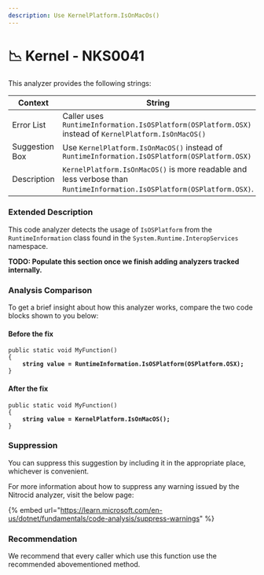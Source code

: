 ```yaml
---
description: Use KernelPlatform.IsOnMacOs()
---
```


# 📉 Kernel - NKS0041

This analyzer provides the following strings:

<table><thead><tr><th width="174">Context</th><th>String</th></tr></thead><tbody><tr><td>Error List</td><td>Caller uses <code>RuntimeInformation.IsOSPlatform(OSPlatform.OSX)</code> instead of <code>KernelPlatform.IsOnMacOS()</code></td></tr><tr><td>Suggestion Box</td><td>Use <code>KernelPlatform.IsOnMacOS()</code> instead of <code>RuntimeInformation.IsOSPlatform(OSPlatform.OSX)</code></td></tr><tr><td>Description</td><td><code>KernelPlatform.IsOnMacOS()</code> is more readable and less verbose than <code>RuntimeInformation.IsOSPlatform(OSPlatform.OSX)</code>.</td></tr></tbody></table>

### Extended Description

This code analyzer detects the usage of `IsOSPlatform` from the `RuntimeInformation` class found in the `System.Runtime.InteropServices` namespace.

**TODO: Populate this section once we finish adding analyzers tracked internally.**

### Analysis Comparison

To get a brief insight about how this analyzer works, compare the two code blocks shown to you below:

#### Before the fix

<pre class="language-csharp" data-title="Somewhere in your mod code..." data-line-numbers><code class="lang-csharp">public static void MyFunction()
{
<strong>    string value = RuntimeInformation.IsOSPlatform(OSPlatform.OSX);
</strong>}
</code></pre>

#### After the fix

<pre class="language-csharp" data-title="Somewhere in your mod code..." data-line-numbers><code class="lang-csharp">public static void MyFunction()
{
<strong>    string value = KernelPlatform.IsOnMacOS();
</strong>}
</code></pre>

### Suppression

You can suppress this suggestion by including it in the appropriate place, whichever is convenient.

For more information about how to suppress any warning issued by the Nitrocid analyzer, visit the below page:

{% embed url="https://learn.microsoft.com/en-us/dotnet/fundamentals/code-analysis/suppress-warnings" %}

### Recommendation

We recommend that every caller which use this function use the recommended abovementioned method.
